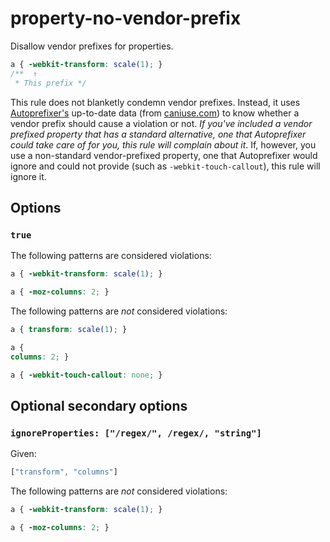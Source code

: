 # property-no-vendor-prefix

Disallow vendor prefixes for properties.

```css
a { -webkit-transform: scale(1); }
/**  ↑
 * This prefix */
```

This rule does not blanketly condemn vendor prefixes. Instead, it uses [Autoprefixer's](https://github.com/postcss/autoprefixer) up-to-date data (from [caniuse.com](http://caniuse.com/)) to know whether a vendor prefix should cause a violation or not. *If you've included a vendor prefixed property that has a standard alternative, one that Autoprefixer could take care of for you, this rule will complain about it*. If, however, you use a non-standard vendor-prefixed property, one that Autoprefixer would ignore and could not provide (such as `-webkit-touch-callout`), this rule will ignore it.

## Options

### `true`

The following patterns are considered violations:

```css
a { -webkit-transform: scale(1); }
```

```css
a { -moz-columns: 2; }
```

The following patterns are *not* considered violations:

```css
a { transform: scale(1); }
```

```css
a {
columns: 2; }
```

```css
a { -webkit-touch-callout: none; }
```

## Optional secondary options

### `ignoreProperties: ["/regex/", /regex/, "string"]`

Given:

```js
["transform", "columns"]
```

The following patterns are *not* considered violations:

```css
a { -webkit-transform: scale(1); }
```

```css
a { -moz-columns: 2; }
```
